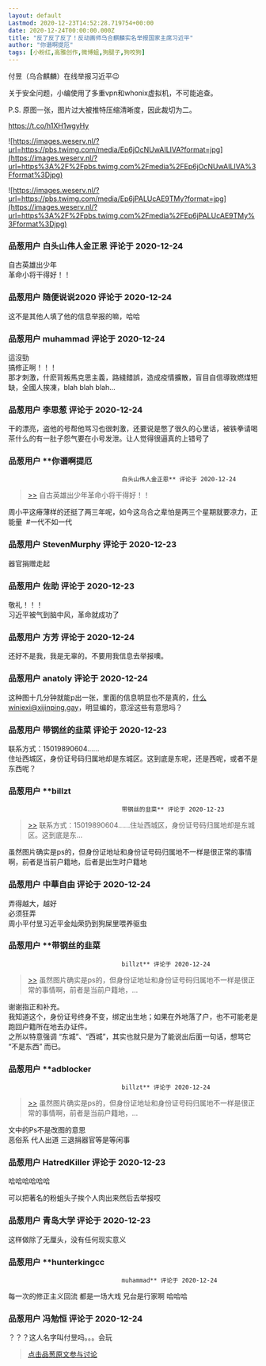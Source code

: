 ```yaml
---
layout: default
Lastmod: 2020-12-23T14:52:28.719754+00:00
date: 2020-12-24T00:00:00.000Z
title: "反了反了反了！反动画师乌合麒麟实名举报国家主席习近平"
author: "你谮啊提厄"
tags: [小粉红,高雅创作,微博蛆,狗腿子,狗咬狗]
---
```


付昱（乌合麒麟）在线举报习近平😉  
  
关于安全问题，小编使用了多重vpn和whonix虚拟机，不可能追查。  
  
P.S. 原图一张，图片过大被推特压缩清晰度，因此裁切为二。   
  
https://t.co/h1XH1wgyHy  
  
  
![https://images.weserv.nl/?url=https://pbs.twimg.com/media/Ep6jOcNUwAILIVA?format=jpg](https://images.weserv.nl/?url=https%3A%2F%2Fpbs.twimg.com%2Fmedia%2FEp6jOcNUwAILIVA%3Fformat%3Djpg)  
  
![https://images.weserv.nl/?url=https://pbs.twimg.com/media/Ep6jPALUcAE9TMy?format=jpg](https://images.weserv.nl/?url=https%3A%2F%2Fpbs.twimg.com%2Fmedia%2FEp6jPALUcAE9TMy%3Fformat%3Djpg)

            
### 品葱用户 **白头山伟人金正恩** 评论于 2020-12-24
        
自古英雄出少年  
革命小将干得好！！
        


            
### 品葱用户 **随便说说2020** 评论于 2020-12-24
        
这不是其他人填了他的信息举报的嘛，哈哈
        


            
### 品葱用户 **muhammad** 评论于 2020-12-24
        
這沒勁  
搞修正啊！！！  
那才刺激，什麽背叛馬克思主義，路綫錯誤，造成疫情擴散，盲目自信導致燃煤短缺，全國人挨凍，blah blah blah...
        


            
### 品葱用户 **李思葱** 评论于 2020-12-24
        
干的漂亮，盗他的号帮他骂习也很刺激，还要说是憋了很久的心里话，被铁拳请喝茶什么的有一肚子怨气要在小号发泄。让人觉得很逼真的上错号了
        


            
### 品葱用户 **你谮啊提厄				
									白头山伟人金正恩** 评论于 2020-12-24
        
> [\>>]( "/article/item_id-569628#") 自古英雄出少年革命小将干得好！！

  
  
周小平这瘠薄样的还挺了两三年呢，如今这乌合之辈怕是两三个星期就要凉力，正能量  #一代不如一代
        


            
### 品葱用户 **StevenMurphy** 评论于 2020-12-23
        
器官捐赠走起
        


            
### 品葱用户 **佐助** 评论于 2020-12-23
        
敬礼！！！  
习近平被气到脑中风，革命就成功了
        


            
### 品葱用户 **方芳** 评论于 2020-12-24
        
还好不是我，我是无辜的。不要用我信息去举报噢。
        


            
### 品葱用户 **anatoly** 评论于 2020-12-24
        
这种图十几分钟就能p出一张，里面的信息明显也不是真的，什么winiexi@xijinping.gay，明显编的，意淫这些有意思吗？
        


            
### 品葱用户 **带钢丝的韭菜** 评论于 2020-12-23
        
联系方式：15019890604......  
住址西城区，身份证号码归属地却是东城区。这到底是东呢，还是西呢，或者不是东西呢？
        


            
### 品葱用户 **billzt				
									带钢丝的韭菜** 评论于 2020-12-23
        
> [\>>]( "/article/item_id-569681#") 联系方式：15019890604......住址西城区，身份证号码归属地却是东城区。这到底是东...

  
  
虽然图片确实是ps的，但身份证地址和身份证号码归属地不一样是很正常的事情啊，前者是当前户籍地，后者是出生时户籍地
        


            
### 品葱用户 **中華自由** 评论于 2020-12-24
        
弄得越大，越好  
必须狂弄  
周小平付昱习近平金灿荣扔到狗屎里喂养驱虫
        


            
### 品葱用户 **带钢丝的韭菜				
									billzt** 评论于 2020-12-24
        
> [\>>]( "/article/item_id-569694#") 虽然图片确实是ps的，但身份证地址和身份证号码归属地不一样是很正常的事情啊，前者是当前户籍地，...

  
  
谢谢指正和补充。  
我知道这个，身份证号终身不变，绑定出生地；如果在外地落了户，也不可能老是跑回户籍所在地去办证件。  
之所以特意强调 “东城”、“西城”，其实也就只是为了能说出后面一句话，想骂它 “不是东西” 而已。
        


            
### 品葱用户 **adblocker				
									billzt** 评论于 2020-12-24
        
> [\>>]( "/article/item_id-569694#") 虽然图片确实是ps的，但身份证地址和身份证号码归属地不一样是很正常的事情啊，前者是当前户籍地，...

  
  
文中的Ps不是改图的意思  
恶俗系 代人出道 三退捐器官等是等闲事
        


            
### 品葱用户 **HatredKiller** 评论于 2020-12-23
        
哈哈哈哈哈哈  
  
可以把著名的粉蛆头子挨个人肉出来然后去举报哎
        


            
### 品葱用户 **青岛大学** 评论于 2020-12-23
        
这样做除了无厘头，没有任何现实意义
        


            
### 品葱用户 **hunterkingcc				
									muhammad** 评论于 2020-12-24
        
每一次的修正主义回流 都是一场大戏 兄台是行家啊 哈哈哈
        


            
### 品葱用户 **冯勉恒** 评论于 2020-12-24
        
？？？这人名字叫付昱吗。。。会玩
        






> [点击品葱原文参与讨论](https://pincong.rocks/article/27763)

